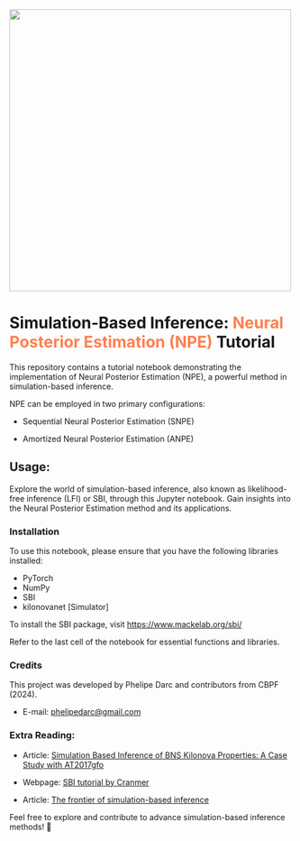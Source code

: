 <img src="https://www.gov.br/cbpf/pt-br/assuntos/noticias/titular-tem-artigo-em-periodico-de-prestigio/cbpf.png"  width="500" />

# Simulation-Based Inference: <font color="#FF7F50">Neural Posterior Estimation (NPE)</font> Tutorial
This repository contains a tutorial notebook demonstrating the implementation of Neural Posterior Estimation (NPE), a powerful method in simulation-based inference. 


NPE can be employed in two primary configurations:

- Sequential Neural Posterior Estimation (SNPE)

- Amortized Neural Posterior Estimation (ANPE)

## Usage:

Explore the world of simulation-based inference, also known as likelihood-free inference (LFI) or SBI, through this Jupyter notebook. Gain insights into the Neural Posterior Estimation method and its applications.

### Installation
To use this notebook, please ensure that you have the following libraries installed:
- PyTorch
- NumPy
- SBI
- kilonovanet [Simulator]

To install the SBI package, visit https://www.mackelab.org/sbi/

Refer to the last cell of the notebook for essential functions and libraries.


### Credits
This project was developed by Phelipe Darc  and contributors from CBPF (2024).


- E-mail: phelipedarc@gmail.com



### Extra Reading:

- Article: [Simulation Based Inference of BNS Kilonova Properties: A Case Study with AT2017gfo](https://arxiv.org/abs/2311.09471)

- Webpage: [SBI tutorial by Cranmer](https://astroautomata.com/blog/simulation-based-inference/)

- Article: [The frontier of simulation-based inference](https://arxiv.org/abs/1911.01429)

Feel free to explore and contribute to advance simulation-based inference methods! 🚀

